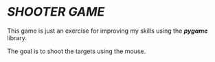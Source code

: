 # *SHOOTER GAME*

This game is just an exercise for improving my skills using
the ***pygame*** library.

The goal is to shoot the targets using the mouse.
